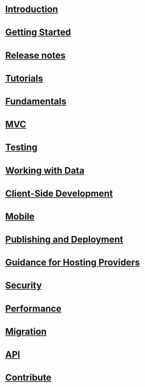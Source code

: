 # [Introduction](intro.md)
# [Getting Started](getting-started.md)
# [Release notes](https://github.com/aspnet/home/releases)
# [Tutorials](tutorials/toc.md)
# [Fundamentals](fundamentals/toc.md)
# [MVC](mvc/toc.md)
# [Testing](testing/toc.md)
# [Working with Data](data/toc.md)
# [Client-Side Development](client-side/toc.md)
# [Mobile](mobile/toc.md)
# [Publishing and Deployment](publishing/toc.md)
# [Guidance for Hosting Providers](hosting/toc.md)
# [Security](security/toc.md)
# [Performance](performance/toc.md)
# [Migration](migration/toc.md)
# [API](/aspnet/core/api/)
# [Contribute](contribute/toc.md)
